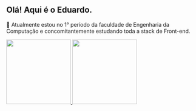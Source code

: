 



## Olá! Aqui é o Eduardo.


<p> 🌱 Atualmente estou no 1° período da faculdade de Engenharia da Computação e concomitantemente
        estudando toda a stack de Front-end. </p>


<div style="display: flex" "justify-content: space-between">
        <a href="https://github.com/edusantsouza/edusantsouza">
  <img height="170em" src="https://github-readme-stats.vercel.app/api?username=edusantsouza&show_icons=true&theme=dracula&include_all_commits=true&count_private=true"/>
  <img height="170em" src="https://github-readme-stats.vercel.app/api/top-langs/?username=edusantsouza&layout=compact&langs_count=16&theme=dracula"/>
</div>


<div style="display: inline_block"><br>
  
</div>

